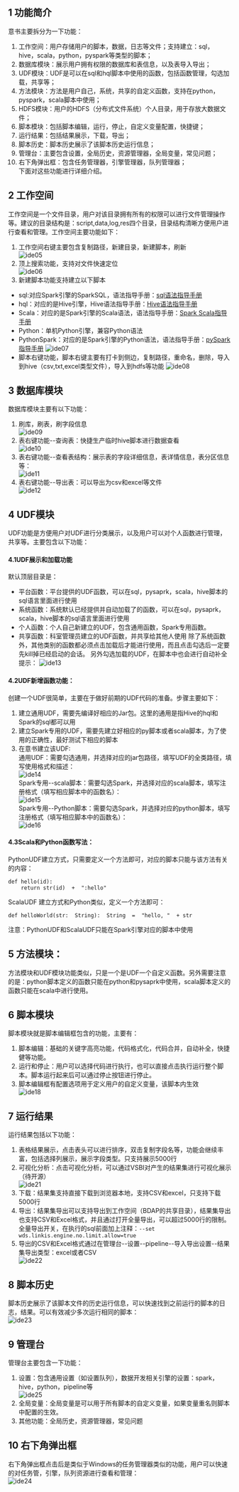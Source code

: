 ## 1 功能简介

 
意书主要拆分为一下功能：  
1. 工作空间：用户存储用户的脚本，数据，日志等文件；支持建立：sql，hive，scala，python，pyspark等类型的脚本；  
2. 数据库模块：展示用户拥有权限的数据库和表信息，以及表导入导出；  
3. UDF模块：UDF是可以在sql和hql脚本中使用的函数，包括函数管理，勾选加载，共享等；  
4. 方法模块：方法是用户自己，系统，共享的自定义函数，支持在python，pyspark，scala脚本中使用；  
5. HDFS模块：用户的HDFS（分布式文件系统）个人目录，用于存放大数据文件；  
6. 脚本模块：包括脚本编辑，运行，停止，自定义变量配置，快捷键；  
7. 运行结果：包括结果展示，下载，导出；  
8. 脚本历史：脚本历史展示了该脚本历史运行信息；  
9. 管理台：主要包含设置，全局历史，资源管理器，全局变量，常见问题；  
10. 右下角弹出框：包含任务管理器，引擎管理器，队列管理器；  
下面对这些功能进行详细介绍。

## 2 工作空间

工作空间是一个文件目录，用户对该目录拥有所有的权限可以进行文件管理操作等。建议的目录结构是：script,data,log,res四个目录，目录结构清晰方便用户进行查看和管理。工作空间主要功能如下：
1. 工作空间右键主要包含复制路径，新建目录，新建脚本，刷新  
![ide05](/images/ch4/ide05.png)  
2. 顶上搜索功能，支持对文件快速定位  
![ide06](/images/ch4/ide06.png)  
3. 新建脚本功能支持建立以下脚本

* sql:对应Spark引擎的SparkSQL，语法指导手册：[sql语法指导手册](https://docs.databricks.com/spark/latest/spark-sql/index.html)
* hql：对应的是Hive引擎，Hive语法指导手册：[Hive语法指导手册](https://cwiki.apache.org/confluence/display/Hive/LanguageManual)
* Scala：对应的是Spark引擎的Scala语法，语法指导手册：[Spark Scala指导手册](https://docs.databricks.com/spark/latest/dataframes-datasets/introduction-to-dataframes-scala.html)
* Python：单机Python引擎，兼容Python语法
* PythonSpark：对应的是Spark引擎的Python语法，语法指导手册：[pySpark指导手册](https://docs.databricks.com/spark/latest/dataframes-datasets/introduction-to-dataframes-python.html)
  ![ide07](/images/ch4/ide07.png)
* 脚本右键功能，脚本右键主要有打卡到侧边，复制路径，重命名，删除，导入到hive（csv,txt,excel类型文件），导入到hdfs等功能
  ![ide08](/images/ch4/ide08.png)

## 3 数据库模块

数据库模块主要有以下功能：  
1. 刷库，刷表，刷字段信息  
![ide09](/images/ch4/ide09.png)  
2. 表右键功能--查询表：快捷生产临时hive脚本进行数据查看  
![ide10](/images/ch4/ide10.png)  
3. 表右键功能--查看表结构：展示表的字段详细信息，表详情信息，表分区信息等：  
![ide11](/images/ch4/ide11.png)  
4. 表右键功能--导出表：可以导出为csv和excel等文件  
![ide12](/images/ch4/ide12.png)

## 4 UDF模块

UDF功能是方便用户对UDF进行分类展示，以及用户可以对个人函数进行管理，共享等。主要包含以下功能：

#### 4.1UDF展示和加载功能

默认顶层目录是：

* 平台函数：平台提供的UDF函数，可以在sql，pysaprk，scala，hive脚本的sql语言里面进行使用
* 系统函数：系统默认已经提供并自动加载了的函数，可以在sql，pysaprk，scala，hive脚本的sql语言里面进行使用
* 个人函数：个人自己新建立的UDF，包含通用函数，Spark专用函数。
* 共享函数：科室管理员建立的UDF函数，并共享给其他人使用
  除了系统函数外，其他类别的函数都必须点击加载后才能进行使用，而且点击勾选后一定要先kill掉已经启动的会话。
  另外勾选加载的UDF，在脚本中也会进行自动补全提示：
  ![ide13](/images/ch4/ide13.png)

#### 4.2UDF新增函数功能：

创建一个UDF很简单，主要在于做好前期的UDF代码的准备。步骤主要如下：  
1. 建立通用UDF，需要先编译好相应的Jar包。这里的通用是指Hive的hql和Spark的sql都可以用  
2. 建立Spark专用的UDF，需要先建立好相应的py脚本或者scala脚本，为了使用的正确性，最好测试下相应的脚本  
3. 在意书建立该UDF:  
通用UDF：需要勾选通用，并选择对应的jar包路径，填写UDF的全类路径，填写使用格式和描述：  
![ide14](/images/ch4/ide14.png)  
Spark专用--scala脚本：需要勾选Spark，并选择对应的scala脚本，填写注册格式（填写相应脚本中的函数名）：  
![ide15](/images/ch4/ide15.png)  
Spark专用--Python脚本：需要勾选Spark，并选择对应的python脚本，填写注册格式（填写相应脚本中的函数名）：  
![ide16](/images/ch4/ide16.png)

#### 4.3Scala和Python函数写法：

PythonUDF建立方式，只需要定义一个方法即可，对应的脚本只能与该方法有关的内容：

```
def hello(id):
    return str(id)  +  ":hello"
```

ScalaUDF 建立方式和Python类似，定义一个方法即可：

```
def helloWorld(str:  String):  String  =  "hello, "  + str
```

注意：PythonUDF和ScalaUDF只能在Spark引擎对应的脚本中使用

## 5 方法模块：

方法模块和UDF模块功能类似，只是一个是UDF一个自定义函数。另外需要注意的是：python脚本定义的函数只能在python和pysaprk中使用，scala脚本定义的函数只能在scala中进行使用。

## 6 脚本模块

脚本模块就是脚本编辑框包含的功能，主要有：  
1. 脚本编辑：基础的关键字高亮功能，代码格式化，代码合并，自动补全，快捷健等功能。  
2. 运行和停止：用户可以选择代码进行执行，也可以直接点击执行运行整个脚本。脚本运行起来后可以通过停止按钮进行停止。  
3. 脚本编辑框有配置选项用于定义用户的自定义变量，该脚本内生效  
![ide18](/images/ch4/ide18.png)

## 7 运行结果

运行结果包括以下功能：  
1. 表格结果展示，点击表头可以进行排序，双击复制字段名等，功能会继续丰富，包括选择列展示，展示字段类型。只支持展示5000行  
2. 可视化分析：点击可视化分析，可以通过VSBI对产生的结果集进行可视化展示（待开源）  
![ide21](/images/ch4/ide21.png)  
3. 下载：结果集支持直接下载到浏览器本地，支持CSV和excel，只支持下载5000行  
4. 导出：结果集导出可以支持导出到工作空间（BDAP的共享目录），结果集导出也支持CSV和Excel格式，并且通过打开全量导出，可以超过5000行的限制。全量导出开关，在执行的sql前面加上注释：`--set wds.linkis.engine.no.limit.allow=true`  
5. 导出的CSV和Excel格式通过在管理台--设置--pipeline--导入导出设置--结果集导出类型：excel或者CSV  
![ide22](/images/ch4/ide22.png)

## 8 脚本历史

脚本历史展示了该脚本文件的历史运行信息，可以快速找到之前运行的脚本的日志，结果。可以有效减少多次运行相同的脚本：  
![ide23](/images/ch4/ide23.png)

## 9 管理台

管理台主要包含一下功能：  
1. 设置：包含通用设置（如设置队列），数据开发相关引擎的设置：spark，hive，python，pipeline等  
![ide25](/images/ch4/ide25.png)  
2. 全局变量：全局变量是可以用于所有脚本的自定义变量，如果变量重名则脚本中配置的生效。  
3. 其他功能：全局历史，资源管理器，常见问题

## 10 右下角弹出框

右下角弹出框点击后是类似于Windows的任务管理器类似的功能，用户可以快速的对任务管，引擎，队列资源进行查看和管理：  
![ide24](/images/ch4/ide24.png)

